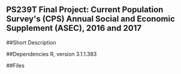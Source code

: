 ## PS239T Final Project: Current Population Survey's (CPS) Annual Social and Economic Supplement (ASEC), 2016 and 2017

##Short Description

##Dependencies
R, version 3.1.1.383

##Files
